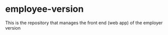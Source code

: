 # employee-version
This is the repository that manages the front end (web app) of the employer version
